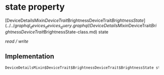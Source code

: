 


# state property






[DeviceDetailsMixin$DeviceTrait$BrightnessDeviceTrait$BrightnessState](../../graphql_devices_devices_query.graphql/DeviceDetailsMixin$DeviceTrait$BrightnessDeviceTrait$BrightnessState-class.md) state
  
_read / write_






## Implementation

```dart
DeviceDetailsMixin$DeviceTrait$BrightnessDeviceTrait$BrightnessState state;


```







